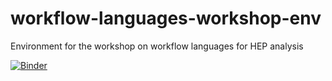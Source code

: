 # workflow-languages-workshop-env
Environment for the workshop on workflow languages for HEP analysis

[![Binder](https://binderhub.ssl-hep.org/badge_logo.svg)](https://binderhub.ssl-hep.org/v2/gh/matthewfeickert/workflow-languages-workshop-env/)
